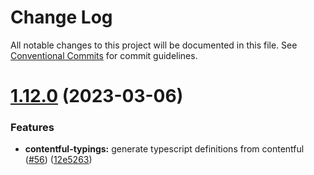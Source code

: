# Change Log

All notable changes to this project will be documented in this file.
See [Conventional Commits](https://conventionalcommits.org) for commit guidelines.

# [1.12.0](https://github.com/jungvonmatt/contentful-ssg/compare/v1.11.3...v1.12.0) (2023-03-06)


### Features

* **contentful-typings:** generate typescript definitions from contentful ([#56](https://github.com/jungvonmatt/contentful-ssg/issues/56)) ([12e5263](https://github.com/jungvonmatt/contentful-ssg/commit/12e5263f9e2101597bef5a99a2c9977ad590c62b))
